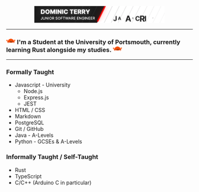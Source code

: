 
<section align="center">
  
  <img src="Banner.gif" width="70%"/>

</section>

----

### <img src="Rust.png" alt="Lets Get Rusty!" width="5%"/> I'm a Student at the University of Portsmouth, currently learning Rust alongside my studies. <img src="Rust.png" alt="Lets Get Rusty!" width="5%"/>

----

### Formally Taught

- Javascript - University
  + Node.js
  + Express.js
  + JEST
- HTML / CSS
- Markdown
- PostgreSQL
- Git / GitHub
- Java - A-Levels
- Python - GCSEs & A-Levels

### Informally Taught / Self-Taught

- Rust
- TypeScript
- C/C++ (Arduino C in particular)
